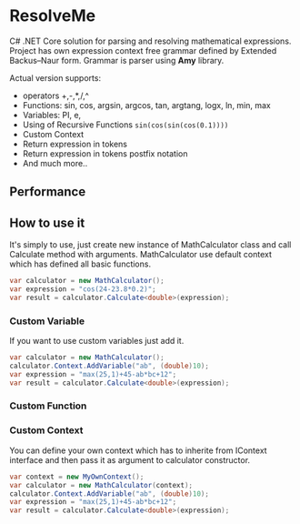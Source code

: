 # ResolveMe

C# .NET Core solution for parsing and resolving mathematical expressions. Project has own expression context free grammar defined by Extended Backus–Naur form. Grammar is parser using **Amy** library.

Actual version supports:

* operators +,-,*,/,^
* Functions: sin, cos, argsin, argcos, tan, argtang, logx, ln, min, max
* Variables: PI, e,
* Using of Recursive Functions `sin(cos(sin(cos(0.1))))`
* Custom Context
* Return expression in tokens
* Return expression in tokens postfix notation
* And much more..

## Performance

## How to use it
It's simply to use, just create new instance of MathCalculator class and call Calculate method with arguments. MathCalculator use default context which has defined all basic functions.

```C#
var calculator = new MathCalculator();
var expression = "cos(24-23.8*0.2)";
var result = calculator.Calculate<double>(expression);
```

### Custom Variable
If you want to use custom variables just add it.
```C#
var calculator = new MathCalculator();
calculator.Context.AddVariable("ab", (double)10);
var expression = "max(25,1)+45-ab*bc+12";
var result = calculator.Calculate<double>(expression);
```

### Custom Function


### Custom Context
You can define your own context which has to inherite from IContext interface and then pass it as argument to calculator constructor.
```C#
var context = new MyOwnContext();
var calculator = new MathCalculator(context);
calculator.Context.AddVariable("ab", (double)10);
var expression = "max(25,1)+45-ab*bc+12";
var result = calculator.Calculate<double>(expression);
```
